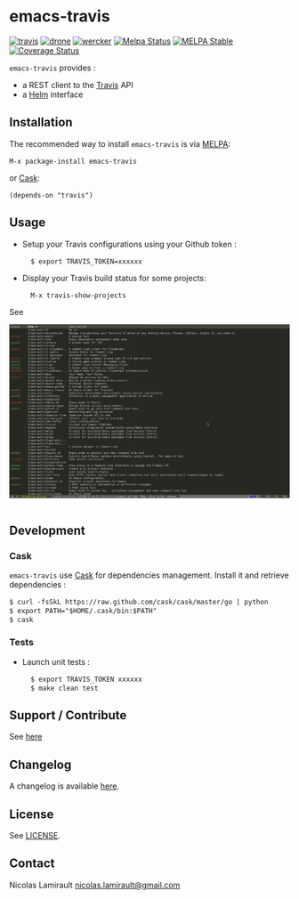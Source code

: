 # emacs-travis

[![travis][badge-travis]][travis]
[![drone][badge-drone]][drone]
[![wercker][badge-wercker]][wercker]
[![Melpa Status](http://melpa.milkbox.net/packages/travis-badge.svg)](http://melpa.milkbox.net/#/travis)
[![MELPA Stable](http://stable.melpa.org/packages/travis-badge.svg)](http://stable.melpa.org/#/travis)
[![Coverage Status](https://coveralls.io/repos/nlamirault/emacs-travis/badge.png)](https://coveralls.io/r/nlamirault/emacs-travis)

`emacs-travis` provides :
* a REST client to the [Travis][] API
* a [Helm][] interface

## Installation

The recommended way to install ``emacs-travis`` is via [MELPA][]:

    M-x package-install emacs-travis

or [Cask][]:

	(depends-on "travis")


## Usage

* Setup your Travis configurations using your Github token :

        $ export TRAVIS_TOKEN=xxxxxx

* Display your Travis build status for some projects:

        M-x travis-show-projects

See ![TravisCI](images/emacs-travis.png)


## Development

### Cask

``emacs-travis`` use [Cask][] for dependencies
management. Install it and retrieve dependencies :

    $ curl -fsSkL https://raw.github.com/cask/cask/master/go | python
    $ export PATH="$HOME/.cask/bin:$PATH"
    $ cask


### Tests

* Launch unit tests :

        $ export TRAVIS_TOKEN xxxxxx
        $ make clean test


## Support / Contribute

See [here](CONTRIBUTING.md)



## Changelog

A changelog is available [here](ChangeLog.md).


## License

See [LICENSE](LICENSE).


## Contact

Nicolas Lamirault <nicolas.lamirault@gmail.com>

[emacs-travis]: https://github.com/nlamirault/emacs-travis
[badge-license]: https://img.shields.io/badge/license-GPL_2-green.svg?style=flat
[LICENSE]: https://github.com/nlamirault/emacs-travis/blob/master/LICENSE
[travis]: https://travis-ci.org/nlamirault/emacs-travis
[badge-travis]: http://img.shields.io/travis/nlamirault/emacs-travis.svg?style=flat
[badge-drone]: https://drone.io/github.com/nlamirault/emacs-travis/status.png
[drone]: https://drone.io/github.com/nlamirault/emacs-travis/latest
[badge-wercker]: https://app.wercker.com/status/230e39942045191c79677ed663572c69/s
[wercker]: https://app.wercker.com/project/bykey/230e39942045191c79677ed663572c69
[GNU Emacs]: https://www.gnu.org/software/emacs/
[MELPA]: http://melpa.milkbox.net/
[Cask]: http://cask.github.io/
[Issue tracker]: https://github.com/nlamirault/emacs-travis/issues
[Helm]: https://github.com/emacs-helm/helm
